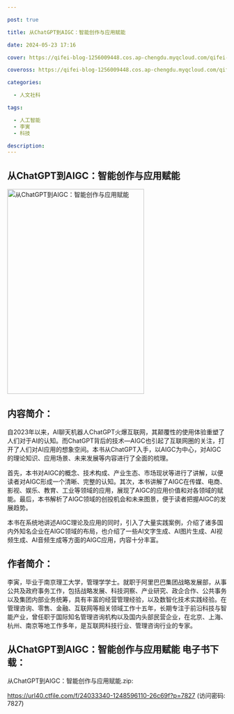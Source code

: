 ```yaml
---

post: true

title: 从ChatGPT到AIGC：智能创作与应用赋能

date: 2024-05-23 17:16

cover: https://qifei-blog-1256009448.cos.ap-chengdu.myqcloud.com/qifei-blog/662f5c3a0ea9cb1403bd530d.jpg

coveross: https://qifei-blog-1256009448.cos.ap-chengdu.myqcloud.com/qifei-blog/662f5c3a0ea9cb1403bd530d.jpg

categories:

  - 人文社科

tags:

  - 人工智能
  - 李寅
  - 科技

description:
---
```


## 从ChatGPT到AIGC：智能创作与应用赋能
<img alt="从ChatGPT到AIGC：智能创作与应用赋能 " class="aligncenter loading" data-was-processed="true" decoding="async" fetchpriority="high" height="471" src="https://qifei-blog-1256009448.cos.ap-chengdu.myqcloud.com/qifei-blog/662f5c3a0ea9cb1403bd530d.jpg " style="cursor: zoom-in;" width="314"/>

## 内容简介：

自2023年以来，AI聊天机器人ChatGPT火爆互联网，其颠覆性的使用体验重塑了人们对于AI的认知。而ChatGPT背后的技术—AIGC也引起了互联网圈的关注，打开了人们对AI应用的想象空间。本书从ChatGPT入手，以AIGC为中心，对AIGC的理论知识、应用场景、未来发展等内容进行了全面的梳理。

首先，本书对AIGC的概念、技术构成、产业生态、市场现状等进行了讲解，以便读者对AIGC形成一个清晰、完整的认知。其次，本书讲解了AIGC在传媒、电商、影视、娱乐、教育、工业等领域的应用，展现了AIGC的应用价值和对各领域的赋能。最后，本书解析了AIGC领域的创投机会和未来图景，便于读者把握AIGC的发展趋势。

本书在系统地讲述AIGC理论及应用的同时，引入了大量实践案例，介绍了诸多国内外知名企业在AIGC领域的布局，也介绍了一些AI文字生成、AI图片生成、AI视频生成、AI音频生成等方面的AIGC应用，内容十分丰富。

## 作者简介：

李寅，毕业于南京理工大学，管理学学士。就职于阿里巴巴集团战略发展部，从事公共及政府事务工作，包括战略发展、科技洞察、产业研究、政企合作、公共事务以及集团内部业务统筹，具有丰富的经营管理经验，以及数智化技术实践经验。在管理咨询、零售、金融、互联网等相关领域工作十五年，长期专注于前沿科技与智能产业，曾任职于国际知名管理咨询机构以及国内头部民营企业，在北京、上海、杭州、南京等地工作多年，是互联网科技行业、管理咨询行业的专家。

## 从ChatGPT到AIGC：智能创作与应用赋能 电子书下载：
从ChatGPT到AIGC：智能创作与应用赋能.zip: 

https://url40.ctfile.com/f/24033340-1248596110-26c69f?p=7827 (访问密码: 7827)
